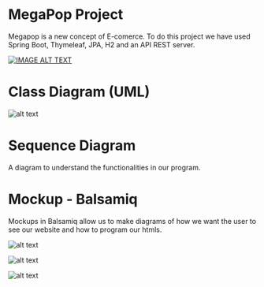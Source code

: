 # MegaPop Project
Megapop is a new concept of E-comerce. 
To do this project we have used Spring Boot, Thymeleaf, JPA, H2 and an API REST server.

[![IMAGE ALT TEXT](https://raw.githubusercontent.com/MegaPopPQTM-2019/Proyecto_Megapop/Marc/README_FILES/megapop_link.PNG)](https://www.youtube.com/watch?v=fVmBoiFoi_c "MegaPop")
# Class Diagram (UML)

![alt text](https://raw.githubusercontent.com/MegaPopPQTM-2019/Proyecto_Megapop/Marc/README_FILES/diagrama_de_clases.PNG)

# Sequence Diagram
A diagram  to understand the functionalities in our program.

# Mockup - Balsamiq
Mockups in Balsamiq allow us to make diagrams of how we want the user to see our website and how to program our htmls.

![alt text](https://raw.githubusercontent.com/MegaPopPQTM-2019/Proyecto_Megapop/Marc/README_FILES/Mockup1.PNG)

![alt text](https://raw.githubusercontent.com/MegaPopPQTM-2019/Proyecto_Megapop/Marc/README_FILES/Mockup2.PNG)

![alt text](https://raw.githubusercontent.com/MegaPopPQTM-2019/Proyecto_Megapop/Marc/README_FILES/Mockup3.PNG)
